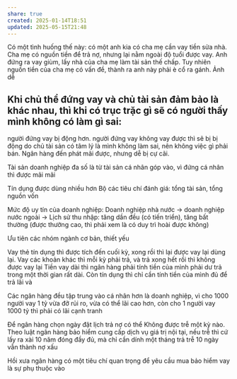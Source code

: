 ```yaml
---
share: true
created: 2025-01-14T18:51
updated: 2025-05-15T21:48
---
```

Có một tình huống thế này: có một anh kia có cha mẹ cần vay tiền sửa nhà. Cha mẹ có nguồn tiền để trả nợ, nhưng lại nằm ngoài độ tuổi được vay. Anh đứng ra vay giùm, lấy nhà của cha mẹ làm tài sản thế chấp. Tuy nhiên nguồn tiền của cha mẹ có vấn đề, thành ra anh này phải è cổ ra gánh. Ảnh dễ 

Khi chủ thể đứng vay và chủ tài sản đảm bảo là khác nhau, thì khi có trục trặc gì sẽ có người thấy mình không có làm gì sai:
- 
người đứng vay bị động hơn.
người đứng vay không vay được thì sẽ bị bị động do chủ tài sản có tâm lý là mình không làm sai, nên không việc gì phải bán. Ngân hàng đến phát mãi được, nhưng dễ bị cự cãi.

Tài sản doanh nghiệp đa số là từ tài sản cá nhân góp vào, vì đứng cá nhân thì được mãi mãi

Tín dụng được dùng nhiều hơn 
Bộ các tiêu chí đánh giá: tổng tài sản, tổng nguồn vốn

Mức độ uy tín của doanh nghiệp: Doanh nghiệp nhà nước → doanh nghiệp nước ngoài → 
Lịch sử thu nhập: tăng dần đều (có tiến triển), tăng bất thường (được thưởng cao, thì phải xem là có duy trì hoài được không)

Ưu tiên các nhóm ngành cơ bản, thiết yếu

Vay thẻ tín dụng thì được tích đến cuối kỳ, xong rồi thì lại được vay lại dùng lại. Vay các khoản khác thì mỗi kỳ phải trả, và trả xong hết rồi thì không được vay lại
Tiền vay dài thì ngân hàng phải tính tiền của mình phải dư trả trong một thời gian rất dài. Còn tín dụng thì chỉ cần tính tiền của mình đủ để trả lãi và 

Các ngân hàng đều tập trung vào cá nhân hơn là doanh nghiệp, vì cho 1000 người vay 1 tỷ vừa đỡ rủi ro, vừa có thể lãi cao hơn, còn cho 1 người vay 1000 tỷ thì phải có lãi cạnh tranh

Để ngân hàng chọn ngày đặt lịch trả nợ có thể 
Không được trễ một kỳ nào. Theo luật ngân hàng 
bảo hiểm cung cấp dịch vụ
giá trị nội tại, nếu trễ thì cứ lấy ra xài
10 năm đóng đầy đủ, mà chỉ cần dính một tháng trả trễ 10 ngày vẫn thành nợ xấu

Hồi xưa ngân hàng có một tiêu chí quan trọng để yêu cầu mua bảo hiểm vay là sự phụ thuộc vào 
